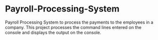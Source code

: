 # Payroll-Processing-System
Payroll Processing System to process the payments to the employees in a company. This project processes the command lines entered on the console and displays the output on the console.
